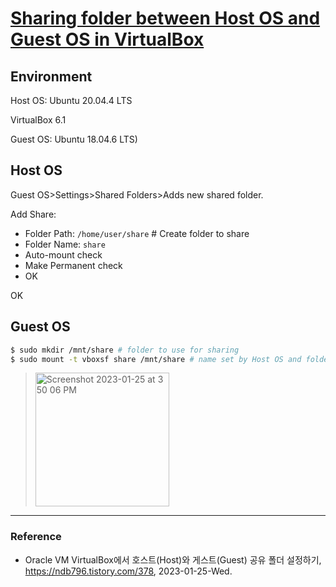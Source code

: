 # [Sharing folder between Host OS and Guest OS in VirtualBox](https://ndb796.tistory.com/378)

## Environment

Host OS: Ubuntu 20.04.4 LTS

VirtualBox 6.1

Guest OS: Ubuntu 18.04.6 LTS)

## Host OS

Guest OS>Settings>Shared Folders>Adds new shared folder.

Add Share:
- Folder Path: `/home/user/share` # Create folder to share
- Folder Name: `share`
- Auto-mount check
- Make Permanent check
- OK

OK

## Guest OS

```Bash
$ sudo mkdir /mnt/share # folder to use for sharing
$ sudo mount -t vboxsf share /mnt/share # name set by Host OS and folder path
```

> <img width="214" alt="Screenshot 2023-01-25 at 3 50 06 PM" src="https://user-images.githubusercontent.com/20737479/214498725-e7e26bc9-fa40-4584-a63e-4631fe0a0d42.png">

---

### Reference

- Oracle VM VirtualBox에서 호스트(Host)와 게스트(Guest) 공유 폴더 설정하기, https://ndb796.tistory.com/378, 2023-01-25-Wed.
